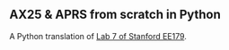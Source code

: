 ## AX25 & APRS from scratch in Python

A Python translation of [Lab 7 of Stanford EE179](https://web.stanford.edu/class/ee179/labs/Lab7.html).

